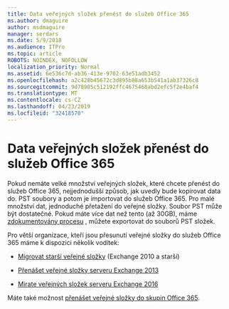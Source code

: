 ```yaml
---
title: Data veřejných složek přenést do služeb Office 365
ms.author: dmaguire
author: msdmaguire
manager: serdars
ms.date: 5/9/2018
ms.audience: ITPro
ms.topic: article
ROBOTS: NOINDEX, NOFOLLOW
localization_priority: Normal
ms.assetid: 6e536c7d-ab36-413e-9702-63e51adb3452
ms.openlocfilehash: a2c428b45672c3d895b88a653b541a1ab37326c8
ms.sourcegitcommit: 9d78905c512192ffc4675468abd2efc5f2e4baf4
ms.translationtype: MT
ms.contentlocale: cs-CZ
ms.lasthandoff: 04/23/2019
ms.locfileid: "32418570"
---
```

# <a name="migrate-public-folder-data-to-office-365"></a>Data veřejných složek přenést do služeb Office 365

Pokud nemáte velké množství veřejných složek, které chcete přenést do služeb Office 365, nejjednodušší způsob, jak uvedly bude kopírovat data do. PST soubory a potom je importovat do služeb Office 365. Pro malé množství dat, jednoduché přetažení do veřejné složky. Soubor PST může být dostatečné. Pokud máte více dat než tento (až 30GB), máme [zdokumentovány procesu](https://technet.microsoft.com/library/dn874017%28v=exchg.150%29.aspx) , můžete exportovat do souborů PST složek. 
  
Pro větší organizace, kteří jsou přesunutí veřejné složky do služeb Office 365 máme k dispozici několik vodítek:
  
- [Migrovat starší veřejné složky](https://technet.microsoft.com/library/dn874017%28v=exchg.150%29.aspx) (Exchange 2010 a starší) 
    
- [Přenášet veřejné složky serveru Exchange 2013](https://technet.microsoft.com/library/mt798260%28v=exchg.150%29.aspx)
    
- [Mirate veřejných složek serveru Exchange 2016](https://technet.microsoft.com/library/mt798260%28v=exchg.160%29.aspx)
    
Máte také možnost [přenášet veřejné složky do skupin Office 365](https://technet.microsoft.com/library/mt843872%28v=exchg.150%29.aspx).
  

